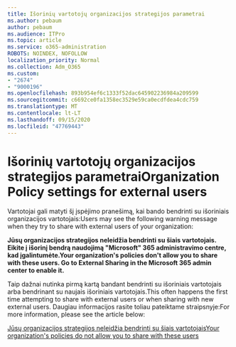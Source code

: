 ```yaml
---
title: Išorinių vartotojų organizacijos strategijos parametrai
ms.author: pebaum
author: pebaum
ms.audience: ITPro
ms.topic: article
ms.service: o365-administration
ROBOTS: NOINDEX, NOFOLLOW
localization_priority: Normal
ms.collection: Adm_O365
ms.custom:
- "2674"
- "9000196"
ms.openlocfilehash: 893b954ef6c1333f52dac645902236984a209599
ms.sourcegitcommit: c6692ce0fa1358ec3529e59ca0ecdfdea4cdc759
ms.translationtype: MT
ms.contentlocale: lt-LT
ms.lasthandoff: 09/15/2020
ms.locfileid: "47769443"
---
```

# <a name="organization-policy-settings-for-external-users"></a><span data-ttu-id="f1629-102">Išorinių vartotojų organizacijos strategijos parametrai</span><span class="sxs-lookup"><span data-stu-id="f1629-102">Organization Policy settings for external users</span></span>

<span data-ttu-id="f1629-103">Vartotojai gali matyti šį įspėjimo pranešimą, kai bando bendrinti su išoriniais organizacijos vartotojais:</span><span class="sxs-lookup"><span data-stu-id="f1629-103">Users may see the following warning message when they try to share with external users of your organization:</span></span> 

   <span data-ttu-id="f1629-104">**Jūsų organizacijos strategijos neleidžia bendrinti su šiais vartotojais. Eikite į išorinį bendrą naudojimą "Microsoft" 365 administravimo centre, kad įgalintumėte.**</span><span class="sxs-lookup"><span data-stu-id="f1629-104">**Your organization's policies don't allow you to share with these users. Go to External Sharing in the Microsoft 365 admin center to enable it.**</span></span> 

<span data-ttu-id="f1629-105">Taip dažnai nutinka pirmą kartą bandant bendrinti su išoriniais vartotojais arba bendrinant su naujais išoriniais vartotojais.</span><span class="sxs-lookup"><span data-stu-id="f1629-105">This often happens the first time attempting to share with external users or when sharing with new external users.</span></span> <span data-ttu-id="f1629-106">Daugiau informacijos rasite toliau pateiktame straipsnyje:</span><span class="sxs-lookup"><span data-stu-id="f1629-106">For more information, please see the article below:</span></span>

[<span data-ttu-id="f1629-107">Jūsų organizacijos strategijos neleidžia bendrinti su šiais vartotojais</span><span class="sxs-lookup"><span data-stu-id="f1629-107">Your organization's policies do not allow you to share with these users</span></span>](https://docs.microsoft.com/sharepoint/support/administration/organization-policies-do-not-allow-you-to-share-with-users-error)






